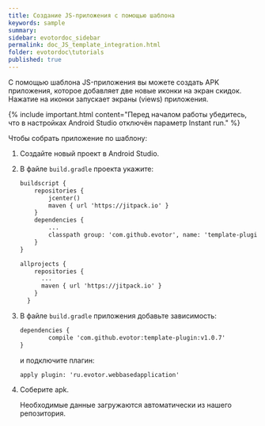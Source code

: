 ```yaml
---
title: Создание JS-приложения с помощью шаблона
keywords: sample
summary:
sidebar: evotordoc_sidebar
permalink: doc_JS_template_integration.html
folder: evotordoc\tutorials
published: true
---
```


С помощью шаблона JS-приложения вы можете создать APK приложения, которое добавляет две новые иконки на экран скидок. Нажатие на иконки запускает экраны (views) приложения.

{% include important.html content="Перед началом работы убедитесь, что в настройках Android Studio отключён параметр Instant run." %}

Чтобы собрать приложение по шаблону:

1. Создайте новый проект в Android Studio.
2. В файле `build.gradle` проекта укажите:

    ```1
    buildscript {
        repositories {
            jcenter()
            maven { url 'https://jitpack.io' }
        }
        dependencies {
            ...
            classpath group: 'com.github.evotor', name: 'template-plugin', version: 'v1.0.7'
        }
    }

    allprojects {
        repositories {
          ...
          maven { url 'https://jitpack.io' }
        }
      }
   ```

4. В файле `build.gradle` приложения добавьте зависимость:

    ```1
    dependencies {
            compile 'com.github.evotor:template-plugin:v1.0.7'
    }
    ```

    и подключите плагин:

    ```1
    apply plugin: 'ru.evotor.webbasedapplication'
    ```

5. Соберите apk.

   Необходимые данные загружаются автоматически из нашего репозитория.
